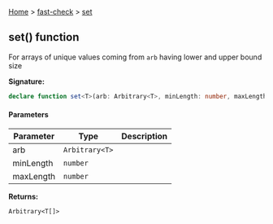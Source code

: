 [Home](/) &gt; [fast-check](../fast-check.md) &gt; [set](set_2.md)

## set() function

For arrays of unique values coming from `arb` having lower and upper bound size

<b>Signature:</b>

```typescript
declare function set<T>(arb: Arbitrary<T>, minLength: number, maxLength: number): Arbitrary<T[]>;
```

#### Parameters

|  Parameter | Type | Description |
|  --- | --- | --- |
|  arb | <code>Arbitrary&lt;T&gt;</code> |  |
|  minLength | <code>number</code> |  |
|  maxLength | <code>number</code> |  |

<b>Returns:</b>

`Arbitrary<T[]>`

